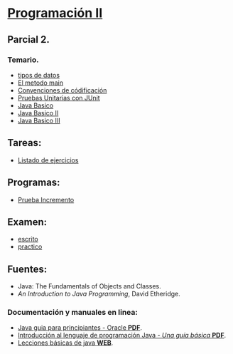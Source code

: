 [Programación II](../index.html)
====================================================

## Parcial 2.

### Temario.
- [tipos de datos](./tipos_de_datos.html)
- [El metodo main](./metodo_main.html)
- [Convenciones de códificación](./convenciones_codificacion.html)
- [Pruebas Unitarias con JUnit](pruebas-junit.html)
- [Java Basico](java-basico.html)
- [Java Basico II](java-basico.2.html)
- [Java Basico III](java-basico.3.html)


## Tareas:
 - [Listado de ejercicios](tarea_problemas_java.html)


## Programas:
- [Prueba Incremento](PruebaInc.java)

## Examen:

 - [escrito](examen.html)
 - [practico](examen_practico.html)
## Fuentes:

 - Java: The Fundamentals of Objects and Classes.
 - _An Introduction to Java Programming_, David Etheridge.

### Documentación y manuales en linea:

 - [Java guia para principiantes - Oracle **PDF**](http://www.oracle.com/events/global/en/java-outreach/resources/java-a-beginners-guide-1720064.pdf).
 - [Introducción al lenguaje de programación Java - _Una guía básica_ **PDF**](http://www3.uji.es/~belfern/pdidoc/IX26/Documentos/introJava.pdf).
 - [Lecciones básicas de java **WEB**](http://java.sun.com/docs/books/tutorial/java/nutsandbolts/index.html).